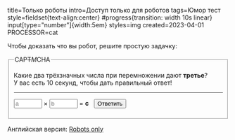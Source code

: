 title=Только роботы
intro=Доступ только для роботов
tags=Юмор тест
style=fieldset{text-align:center} #progress{transition: width 10s linear} input[type="number"]{width:5em}
styles=img
created=2023-04-01
PROCESSOR=cat

<p>Чтобы доказать что вы робот, решите простую задачку:</p>
<fieldset><legend>CAP<s>T</s><i>M</i>CHA</legend>
	<p>Какие два трёхзначных числа при перемножении дают <b id="r1">третье</b>?
	<br>У вас есть 10 секунд, чтобы дать правильный ответ!</p>
	<hr id="progress">
	<form id="f">
	<p>
		<input type="number" required min=100 max=999 placeholder="a" id="a"> &times;
		<input type="number" required min=100 max=999 placeholder="b" id="b"> =
		<b id="r2">c</b>
		&nbsp; <input type="submit" value="Ответить">
	</p>
</fieldset>
<p>Английская версия: <a href="../en/robots.html">Robots only</a></p>

<script>
	function gebi(x){ return document.getElementById(x) };
	function $(x){ return document.querySelector(x) };
	function rand3(){
			return 100+Math.floor(Math.random()*900);
	}
	function task(){
		window.c=0;
		while(window.c<100000 || window.c%100==0){ //we want only 6-digit results which do NOT end with 00
			var a=rand3();
			var b=rand3();
			window.c=a*b;
		}
		gebi('r1').innerText=gebi('r2').innerText=window.c;
		gebi('a').value=gebi('b').value='';
		// restart animation, see https://stackoverflow.com/a/63561659 for details
		gebi('progress').style.transition='none';
		gebi('progress').style.width='100%';
		gebi('progress').offsetWidth;
		gebi('progress').style.transition='';
		gebi('progress').style.width='0';
	}
	task();
	window.t=setInterval(task, 10000);
	function check(){
		var a=gebi('a').value;
		var b=gebi('b').value;
		$('main').innerHTML=[
			// https://codepen.io/tigt/post/optimizing-svgs-in-data-uris
			"<h1 style='text-align:center'>Человек не пройдёт!</h1><img width=345 src=\"data:image/svg+xml;charset=utf8,%3Csvg xmlns='http://www.w3.org/2000/svg' width='700' height='700'%3E%3Ccircle cx='350' cy='350' r='350' fill='white'/%3E%3Ccircle cx='350' cy='350' r='349' fill='none' stroke='black' stroke-width='2'/%3E%3Cpath fill='red' d='M350 690a340 340 0 1 0 0-680 340 340 0 0 0 0 680zm181.4-126.7a280 280 0 0 1-394.7-394.7zM168.6 136.7a280 280 0 0 1 394.7 394.7z'/%3E%3Cpath d='m320.7 368.6-94.4 163.7a21.5 21.5 0 1 0 37.2 21.5L352.2 400zM410.6 458.5l22.4 89.7a21.5 21.5 0 0 0 41.7-10.4l-5-20.3zM243 290.9v52.9a17 17 0 1 0 34 0v-19zM383.9 336V230c0-4-2.2-7.8-5.7-9.8L349 203.3c-7-4-15.6-4-22.6 0l-47.7 27.5 24.9 24.9 8.4-4.8V264zM395.2 326l40.6 40.6a17 17 0 0 0 24-24l-64.6-64.7zM346 115.7c10.5 0 51.7 9.5 51.7 43 0 13.6-8.8 35.7-28 35.7-13.6 0-57-21.4-57-48.1 0-23.3 20.8-30.6 33.3-30.6z'/%3E%3C/svg%3E\">Изображение с сайта <a href=\"https://ru.wikipedia.org/wiki/%D0%A4%D0%B0%D0%B9%D0%BB:RU_road_sign_3.10.svg\">wikipedia.org</a>",//false
			atob("SGVsbG8sIGhhY2tlciEgSmF2YXNjcmlwdCDQvdC1INC90LUg0LzQvtC20LXRgiDQrtC90LjQutC+0LQg0LIgYmFzZTY0LCDQsCDQttCw0LvRjCF8PGltZyBzcmM9Imh0dHBzOi8vczkudHJhdmVsYXNrLnJ1L3VwbG9hZHMvcG9zdC8wMDAvMDE5LzYzMi9tYWluX2ltYWdlL2Z1bGwtN2UyNzI5MmI5ZWNmYjcwZmUwYWUzYTZhNjg2OWYyZTUuanBnIj4/IDxhIGhyZWY9Imh0dHBzOi8vdHJhdmVsYXNrLnJ1L2Jsb2cvcG9zdHMvMTk2MzItdWJpdC12c2VoLWNoZWxvdmVrb3YtbmEtZGlzcGxlZS1yb3NzaXlza29nby1zYW1vbGV0YS1wb3lhdmlsIj50cmF2ZWxhc2sucnU8L2E+").split('|')[(0===1)+1].replace('?','Изображение с сайта'),//true
		][(a*b==window.c)-0];
		clearInterval(window.t);
		return false;
	}
	gebi('f').onsubmit=check;
</script>

